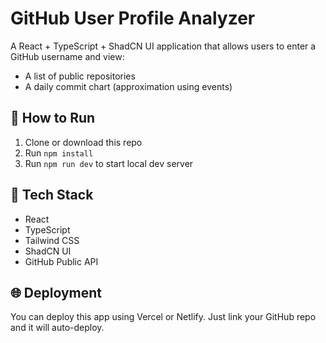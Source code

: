 # GitHub User Profile Analyzer

A React + TypeScript + ShadCN UI application that allows users to enter a GitHub username and view:
- A list of public repositories
- A daily commit chart (approximation using events)

## 🚀 How to Run

1. Clone or download this repo
2. Run `npm install`
3. Run `npm run dev` to start local dev server

## 🧪 Tech Stack

- React
- TypeScript
- Tailwind CSS
- ShadCN UI
- GitHub Public API

## 🌐 Deployment

You can deploy this app using Vercel or Netlify. Just link your GitHub repo and it will auto-deploy.

